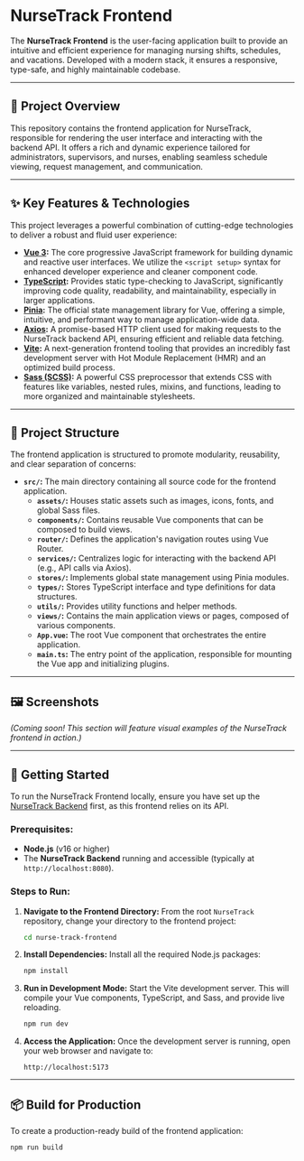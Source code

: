 # NurseTrack Frontend

The **NurseTrack Frontend** is the user-facing application built to provide an intuitive and efficient experience for managing nursing shifts, schedules, and vacations. Developed with a modern stack, it ensures a responsive, type-safe, and highly maintainable codebase.

---

## 🚀 **Project Overview**

This repository contains the frontend application for NurseTrack, responsible for rendering the user interface and interacting with the backend API. It offers a rich and dynamic experience tailored for administrators, supervisors, and nurses, enabling seamless schedule viewing, request management, and communication.

---

## ✨ **Key Features & Technologies**

This project leverages a powerful combination of cutting-edge technologies to deliver a robust and fluid user experience:

-   **[Vue 3](https://vuejs.org/):** The core progressive JavaScript framework for building dynamic and reactive user interfaces. We utilize the `<script setup>` syntax for enhanced developer experience and cleaner component code.
-   **[TypeScript](https://www.typescriptlang.org/):** Provides static type-checking to JavaScript, significantly improving code quality, readability, and maintainability, especially in larger applications.
-   **[Pinia](https://pinia.vuejs.org/):** The official state management library for Vue, offering a simple, intuitive, and performant way to manage application-wide data.
-   **[Axios](https://axios-http.com/):** A promise-based HTTP client used for making requests to the NurseTrack backend API, ensuring efficient and reliable data fetching.
-   **[Vite](https://vitejs.dev/):** A next-generation frontend tooling that provides an incredibly fast development server with Hot Module Replacement (HMR) and an optimized build process.
-   **[Sass (SCSS)](https://sass-lang.com/):** A powerful CSS preprocessor that extends CSS with features like variables, nested rules, mixins, and functions, leading to more organized and maintainable stylesheets.

---

## 📁 **Project Structure**

The frontend application is structured to promote modularity, reusability, and clear separation of concerns:

-   **`src/`:** The main directory containing all source code for the frontend application.
    -   **`assets/`:** Houses static assets such as images, icons, fonts, and global Sass files.
    -   **`components/`:** Contains reusable Vue components that can be composed to build views.
    -   **`router/`:** Defines the application's navigation routes using Vue Router.
    -   **`services/`:** Centralizes logic for interacting with the backend API (e.g., API calls via Axios).
    -   **`stores/`:** Implements global state management using Pinia modules.
    -   **`types/`:** Stores TypeScript interface and type definitions for data structures.
    -   **`utils/`:** Provides utility functions and helper methods.
    -   **`views/`:** Contains the main application views or pages, composed of various components.
    -   **`App.vue`:** The root Vue component that orchestrates the entire application.
    -   **`main.ts`:** The entry point of the application, responsible for mounting the Vue app and initializing plugins.

---

## 🖼️ **Screenshots**

*(Coming soon! This section will feature visual examples of the NurseTrack frontend in action.)*

---

## 🚀 **Getting Started**

To run the NurseTrack Frontend locally, ensure you have set up the [NurseTrack Backend](https://github.com/GonS11/NurseTrack/nurse-track-back) first, as this frontend relies on its API.

### **Prerequisites:**

-   **Node.js** (v16 or higher)
-   The **NurseTrack Backend** running and accessible (typically at `http://localhost:8080`).

### **Steps to Run:**

1.  **Navigate to the Frontend Directory:**
    From the root `NurseTrack` repository, change your directory to the frontend project:

    ```bash
    cd nurse-track-frontend
    ```

2.  **Install Dependencies:**
    Install all the required Node.js packages:

    ```bash
    npm install
    ```

3.  **Run in Development Mode:**
    Start the Vite development server. This will compile your Vue components, TypeScript, and Sass, and provide live reloading.

    ```bash
    npm run dev
    ```

4.  **Access the Application:**
    Once the development server is running, open your web browser and navigate to:

    ```
    http://localhost:5173
    ```

---

## 📦 **Build for Production**

To create a production-ready build of the frontend application:

```bash
npm run build
